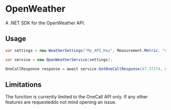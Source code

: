 # OpenWeather
A .NET SDK for the OpenWeather API.

## Usage
```csharp
var settings = new WeatherSettings("My_API_Key", Measurement.Metric, "en");

var service = new OpenWeatherService(settings);

OneCallResponse response = await service.GetOneCallResponse(47.37174, 8.54226);
```

## Limitations
The function is currently limited to the OneCall API only. If any other features are requesteddo not mind opening an issue.